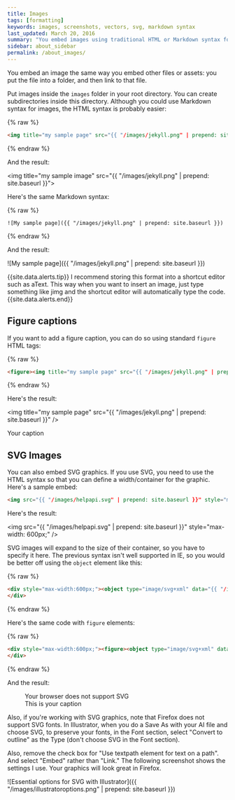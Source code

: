 ```yaml
---
title: Images
tags: [formatting]
keywords: images, screenshots, vectors, svg, markdown syntax
last_updated: March 20, 2016
summary: "You embed images using traditional HTML or Markdown syntax for images. Unlike pages, you can store images in subfolders (in this theme). This is because when pages reference the images, the references are always as subpaths, never requiring the reference to move up directories."
sidebar: about_sidebar
permalink: /about_images/
---
```


You embed an image the same way you embed other files or assets: you put the file into a folder, and then link to that file. 

Put images inside the `images` folder in your root directory. You can create subdirectories inside this directory. Although you could use Markdown syntax for images, the HTML syntax is probably easier:

{% raw %}
```html
<img title="my sample page" src="{{ "/images/jekyll.png" | prepend: site.baseurl }}" />
```
{% endraw %}

And the result:

<img title="my sample image" src="{{ "/images/jekyll.png" | prepend: site.baseurl }}">

Here's the same Markdown syntax:

{% raw %}
```
![My sample page]({{ "/images/jekyll.png" | prepend: site.baseurl }})
```
{% endraw %}

And the result:

![My sample page]({{ "/images/jekyll.png" | prepend: site.baseurl }})

{{site.data.alerts.tip}} I recommend storing this format into a shortcut editor such as aText. This way when you want to insert an image, just type something like jimg and the shortcut editor will automatically type the code.{{site.data.alerts.end}}

## Figure captions

If you want to add a figure caption, you can do so using standard `figure` HTML tags:

{% raw %}
```html
<figure><img title="my sample page" src="{{ "/images/jekyll.png" | prepend: site.baseurl }}" /><figcaption>Your caption</figcaption></figure>
```
{% endraw %}

Here's the result:

<img title="my sample page" src="{{ "/images/jekyll.png" | prepend: site.baseurl }}" />
<figcaption>Your caption</figcaption></figure>

## SVG Images

You can also embed SVG graphics. If you use SVG, you need to use the HTML syntax so that you can define a width/container for the graphic. Here's a sample embed:

```html
<img src="{{ "/images/helpapi.svg" | prepend: site.baseurl }}" style="max-width: 600px;" />
```

Here's the result:

<img src="{{ "/images/helpapi.svg" | prepend: site.baseurl }}" style="max-width: 600px;" />

SVG images will expand to the size of their container, so you have to specify it here. The previous syntax isn't well supported in IE, so you would be better off using the `object` element like this:

{% raw %}
```html
<div style="max-width:600px;"><object type="image/svg+xml" data="{{ "/images/helpapi.svg" | prepend: site.baseurl }}">Your browser does not support SVG</object>
</div>
```
{% endraw %}

Here's the same code with `figure` elements:

{% raw %}
```html
<div style="max-width:600px;"><figure><object type="image/svg+xml" data="{{ "/images/helpapi.svg" | prepend: site.baseurl }}">Your browser does not support SVG</object><figcaption>This is your caption</figcaption></figure>
</div>
```
{% endraw %}

And the result: 

<div style="max-width:400px;"><figure><object type="image/svg+xml" data="{{ "/images/helpapi.svg" | prepend: site.baseurl }}">Your browser does not support SVG</object><figcaption>This is your caption</figcaption></figure></div>

Also, if you're working with SVG graphics, note that Firefox does not support SVG fonts. In Illustrator, when you do a Save As with your AI file and choose SVG, to preserve your fonts, in the Font section, select "Convert to outline" as the Type (don't choose SVG in the Font section).

Also, remove the check box for "Use textpath element for text on a path". And select "Embed" rather than "Link." The following screenshot shows the settings I use. Your graphics will look great in Firefox.

![Essential options for SVG with Illustrator]({{ "/images/illustratoroptions.png" | prepend: site.baseurl }})



